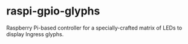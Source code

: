 # raspi-gpio-glyphs
Raspberry Pi-based controller for a specially-crafted matrix of LEDs to display Ingress glyphs.
